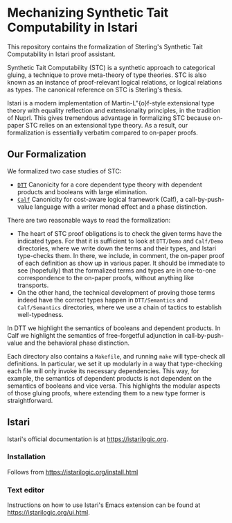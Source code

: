 # Mechanizing Synthetic Tait Computability in Istari

This repository contains the formalization of Sterling's Synthetic Tait Computability in Istari proof assistant. 

Synthetic Tait Computability (STC) is a synthetic approach to categorical gluing, a technique to prove meta-theory of type theories. STC is also known as an instance of proof-relevant logical relations, or logical relations as types. The canonical reference on STC is Sterling's thesis. 

Istari is a modern implementation of Martin-L\"{o}f-style extensional type theory with equality reflection and extensionality principles, in the tradition of Nuprl. This gives tremendous advantage in formalizing STC because on-paper STC relies on an extensional type theory. As a result, our formalization is essentially verbatim compared to on-paper proofs.

## Our Formalization
We formalized two case studies of STC:
- [`DTT`](./src/DTT) Canonicity for a core dependent type theory with dependent products and booleans with large elimination.
- [`Calf`](./src/Calf) Canonicity for cost-aware logical framework (Calf), a call-by-push-value language with a writer monad effect and a phase distinction.

There are two reasonable ways to read the formalization:
- The heart of STC proof obligations is to check the given terms have the indicated types. For that it is sufficient to look at `DTT/Demo` and `Calf/Demo` directories, where we write down the terms and their types, and Istari type-checks them. In there, we include, in comment, the on-paper proof of each definition as show up in various paper. It should be immediate to see (hopefully) that the formalized terms and types are in one-to-one correspondence to the on-paper proofs, without anything like transports.
- On the other hand, the technical development of proving those terms indeed have the correct types happen in `DTT/Semantics` and `Calf/Semantics` directories, where we use a chain of tactics to establish well-typedness. 

In DTT we highlight the semantics of booleans and dependent products. In Calf we highlight the semantics of free-forgetful adjunction in call-by-push-value and the behavioral phase distinction. 

Each directory also contains a `Makefile`, and running `make` will type-check all definitions. In particular, we set it up modularly in a way that type-checking each file will only invoke its necessary dependencies. This way, for example, the semantics of dependent products is not dependent on the semantics of booleans and vice versa. This highlights the modular aspects of those gluing proofs, where extending them to a new type former is straightforward.

## Istari

Istari's official documentation is at https://istarilogic.org. 

### Installation

Follows from https://istarilogic.org/install.html

### Text editor

Instructions on how to use Istari's Emacs extension can be found at https://istarilogic.org/ui.html.

